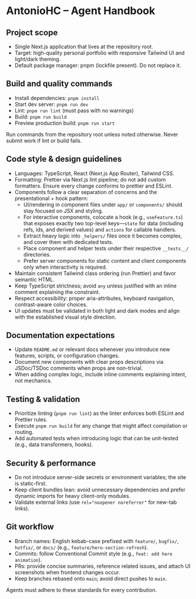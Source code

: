 # AntonioHC – Agent Handbook

## Project scope

- Single Next.js application that lives at the repository root.
- Target: high-quality personal portfolio with responsive Tailwind UI and light/dark theming.
- Default package manager: pnpm (lockfile present). Do not replace it.

## Build and quality commands

- Install dependencies: `pnpm install`
- Start dev server: `pnpm run dev`
- Lint: `pnpm run lint` (must pass with no warnings)
- Build: `pnpm run build`
- Preview production build: `pnpm run start`

Run commands from the repository root unless noted otherwise. Never submit work if lint or build fails.

## Code style & design guidelines

- Languages: TypeScript, React (Next.js App Router), Tailwind CSS.
- Formatting: Prettier via Next.js lint pipeline; do not add custom formatters. Ensure every change conforms to prettier and ESLint.
- Components follow a clear separation of concerns and the presentational + hook pattern:
  - UI/rendering in component files under `app/` or `components/` should stay focused on JSX and styling.
  - For interactive components, colocate a hook (e.g., `useFeature.ts`) that exposes exactly two top-level keys—`state` for data (including refs, ids, and derived values) and `actions` for callable handlers.
  - Extract heavy logic into `_helpers/` files once it becomes complex, and cover them with dedicated tests.
  - Place component and helper tests under their respective `__tests__/` directories.
  - Prefer server components for static content and client components only when interactivity is required.
- Maintain consistent Tailwind class ordering (run Prettier) and favor semantic HTML.
- Keep TypeScript strictness; avoid `any` unless justified with an inline comment explaining the constraint.
- Respect accessibility: proper aria-attributes, keyboard navigation, contrast-aware color choices.
- UI updates must be validated in both light and dark modes and align with the established visual style direction.

## Documentation expectations

- Update `README.md` or relevant docs whenever you introduce new features, scripts, or configuration changes.
- Document new components with clear props descriptions via JSDoc/TSDoc comments when props are non-trivial.
- When adding complex logic, include inline comments explaining intent, not mechanics.

## Testing & validation

- Prioritize linting (`pnpm run lint`) as the linter enforces both ESLint and Prettier rules.
- Execute `pnpm run build` for any change that might affect compilation or routing.
- Add automated tests when introducing logic that can be unit-tested (e.g., data transformers, hooks).

## Security & performance

- Do not introduce server-side secrets or environment variables; the site is static-first.
- Keep client bundles lean: avoid unnecessary dependencies and prefer dynamic imports for heavy client-only modules.
- Validate external links (use `rel="noopener noreferrer"` for new-tab links).

## Git workflow

- Branch names: English kebab-case prefixed with `feature/`, `bugfix/`, `hotfix/`, or `docs/` (e.g., `feature/hero-section-refresh`).
- Commits: follow Conventional Commit style (e.g., `feat: add hero animation`).
- PRs: provide concise summaries, reference related issues, and attach UI screenshots when frontend changes occur.
- Keep branches rebased onto `main`; avoid direct pushes to `main`.

Agents must adhere to these standards for every contribution.
